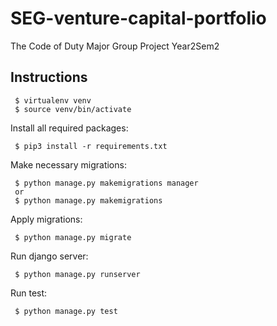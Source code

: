 # SEG-venture-capital-portfolio
The Code of Duty Major Group Project Year2Sem2

## Instructions

```
 $ virtualenv venv
 $ source venv/bin/activate
```

Install all required packages:

```
 $ pip3 install -r requirements.txt
```

Make necessary migrations:
```
 $ python manage.py makemigrations manager
 or
 $ python manage.py makemigrations
```

Apply migrations:
```
 $ python manage.py migrate
```


Run django server:
```
 $ python manage.py runserver
```

Run test:
```
 $ python manage.py test
```
